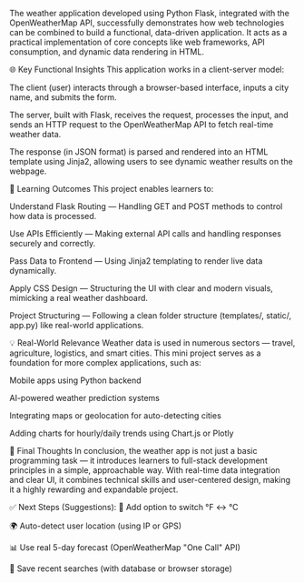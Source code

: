 The weather application developed using Python Flask, integrated with the OpenWeatherMap API, successfully demonstrates how web technologies can be combined to build a functional, data-driven application. It acts as a practical implementation of core concepts like web frameworks, API consumption, and dynamic data rendering in HTML.

🌐 Key Functional Insights
This application works in a client-server model:

The client (user) interacts through a browser-based interface, inputs a city name, and submits the form.

The server, built with Flask, receives the request, processes the input, and sends an HTTP request to the OpenWeatherMap API to fetch real-time weather data.

The response (in JSON format) is parsed and rendered into an HTML template using Jinja2, allowing users to see dynamic weather results on the webpage.

🧠 Learning Outcomes
This project enables learners to:

Understand Flask Routing — Handling GET and POST methods to control how data is processed.

Use APIs Efficiently — Making external API calls and handling responses securely and correctly.

Pass Data to Frontend — Using Jinja2 templating to render live data dynamically.

Apply CSS Design — Structuring the UI with clear and modern visuals, mimicking a real weather dashboard.

Project Structuring — Following a clean folder structure (templates/, static/, app.py) like real-world applications.

💡 Real-World Relevance
Weather data is used in numerous sectors — travel, agriculture, logistics, and smart cities. This mini project serves as a foundation for more complex applications, such as:

Mobile apps using Python backend

AI-powered weather prediction systems

Integrating maps or geolocation for auto-detecting cities

Adding charts for hourly/daily trends using Chart.js or Plotly

🚀 Final Thoughts
In conclusion, the weather app is not just a basic programming task — it introduces learners to full-stack development principles in a simple, approachable way. With real-time data integration and clear UI, it combines technical skills and user-centered design, making it a highly rewarding and expandable project.

✅ Next Steps (Suggestions):
🔄 Add option to switch °F ↔ °C

🌍 Auto-detect user location (using IP or GPS)

📊 Use real 5-day forecast (OpenWeatherMap "One Call" API)

💾 Save recent searches (with database or browser storage)

